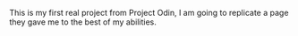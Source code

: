 This is my first real project from Project Odin, I am going to replicate a page
they gave me to the best of my abilities.

